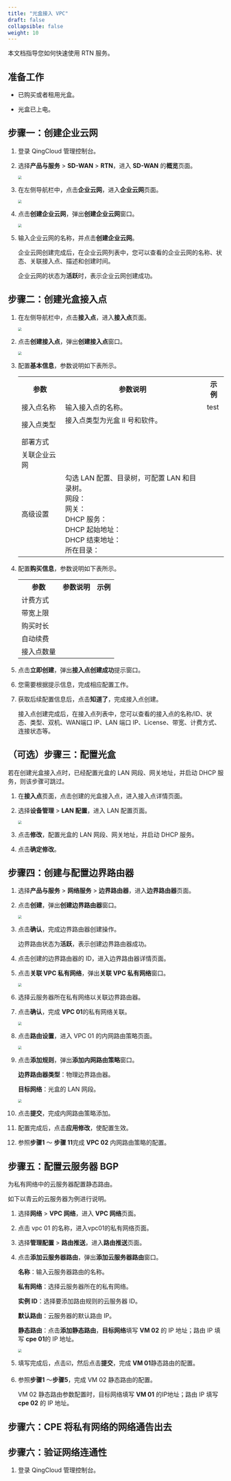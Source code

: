 ```yaml
---
title: "光盒接入 VPC"
draft: false
collapsible: false
weight: 10
---
```


本文档指导您如何快速使用 RTN 服务。

## 准备工作

- 已购买或者租用光盒。

- 光盒已上电。

## 步骤一：创建企业云网

1. 登录 QingCloud 管理控制台。

2. 选择**产品与服务** > **SD-WAN** > **RTN**，进入 **SD-WAN** 的**概览**页面。

   <img src="../../_images/qs_overview_entrance.png" style="zoom:50%;" />

3. 在左侧导航栏中，点击**企业云网**，进入**企业云网**页面。

   <img src="../../_images/qs_cloud_network.png" style="zoom:50%;" />

4. 点击**创建企业云网**，弹出**创建企业云网**窗口。

   <img src="../../_images/qs_create_cloud_network.png" style="zoom:50%;" />

5. 输入企业云网的名称，并点击**创建企业云网**。

   企业云网创建完成后，在企业云网列表中，您可以查看的企业云网的名称、状态、关联接入点、描述和创建时间。

   企业云网的状态为**活跃**时，表示企业云网创建成功。

## 步骤二：创建光盒接入点

1. 在左侧导航栏中，点击**接入点**，进入**接入点**页面。

   <img src="../../_images/qs_light_access.png" style="zoom:50%;" />

2. 点击**创建接入点**，弹出**创建接入点**窗口。

   <img src="../../_images/qs_light_access_config.png" style="zoom:50%;" />

3. 配置**基本信息**，参数说明如下表所示。

   <table class="table table-bordered table-striped table-condensed">
     <tr>
   		<th>参数</td>
   		<th>参数说明</td>
       <th>示例</td>
   	</tr>
     <tr>
   		<td>接入点名称</td>
   		<td>输入接入点的名称。</td>
       <td>test</td>
   	</tr>
     <tr>
   		<td>接入点类型</td>
       <td>接入点类型为光盒 II 号和软件。<br></br></td>
       <td></td>
   	</tr>
     <tr>
   		<td>部署方式</td>
   		<td></td>
       <td></td>
   	</tr>
     <tr>
   		<td>关联企业云网</td>
   		<td></td>
       <td></td>
   	</tr>
     <tr>
   		<td>高级设置</td>
       <td>勾选 LAN 配置、目录树，可配置 LAN 和目录树。</br>网段：</br>网关：</br>DHCP 服务：</br>DHCP 起始地址：</br>DHCP 结束地址：</br>所在目录：</br></td>
       <td></td>
   	</tr>
   </table>

4. 配置**购买信息**，参数说明如下表所示。

   <table class="table table-bordered table-striped table-condensed">
     <tr>
   		<th>参数</td>
   		<th>参数说明</td>
       <th>示例</td>
   	</tr>
     <tr>
   		<td>计费方式</td>
   		<td></td>
       <td></td>
   	</tr>
     <tr>
   		<td>带宽上限</td>
   		<td></td>
       <td></td>
   	</tr>
     <tr>
   		<td>购买时长</td>
   		<td></td>
       <td></td>
   	</tr>
     <tr>
   		<td>自动续费</td>
   		<td></td>
       <td></td>
   	</tr>
     <tr>
   		<td>接入点数量</td>
   		<td></td>
       <td></td>
   	</tr>
   </table>

5. 点击**立即创建**，弹出**接入点创建成功**提示窗口。

6. 您需要根据提示信息，完成相应配置工作。

7. 获取后续配置信息后，点击**知道了**，完成接入点创建。

   接入点创建完成后，在接入点列表中，您可以查看的接入点的名称/ID、状态、类型、双机、WAN端口 IP、LAN 端口 IP、License、带宽、计费方式、连接状态等。

## （可选）步骤三：配置光盒

若在创建光盒接入点时，已经配置光盒的 LAN 网段、网关地址，并启动 DHCP 服务，则该步骤可跳过。

1. 在**接入点**页面，点击创建的光盒接入点，进入接入点详情页面。

2. 选择**设备管理** > **LAN 配置**，进入 LAN 配置页面。

   <img src="../../_images/qs_light_lan.png" style="zoom:50%;" />

3. 点击**修改**，配置光盒的 LAN 网段、网关地址，并启动 DHCP 服务。

4. 点击**确定修改**。

## 步骤四：创建与配置边界路由器

1. 选择**产品与服务** > **网络服务** > **边界路由器**，进入**边界路由器**页面。

2. 点击**创建**，弹出**创建边界路由器**窗口。

   <img src="../../_images/qs_light_border_route.png" style="zoom:50%;" />

3. 点击**确认**，完成边界路由器创建操作。

   边界路由状态为**活跃**，表示创建边界路由器成功。

4. 点击创建的边界路由器的 ID，进入边界路由器详情页面。

5. 点击**关联 VPC 私有网络**，弹出**关联 VPC 私有网络**窗口。

   <img src="../../_images/qs_light_link_irt.png" style="zoom:50%;" />

6. 选择云服务器所在私有网络以关联边界路由器。

7. 点击**确认**，完成 **VPC 01**的私有网络关联。

   <img src="../../_images/qs_light_route_set.png" style="zoom:50%;" />

8. 点击**路由设置**，进入 VPC 01 的内网路由策略页面。

   <img src="../../_images/qs_light_intranet_route.png" style="zoom:50%;" />

9. 点击**添加规则**，弹出**添加内网路由策略**窗口。

   **边界路由器类型**：物理边界路由器。 

   **目标网络**：光盒的 LAN 网段。

   <img src="../../_images/qs_light_route_set_window.png" style="zoom:50%;" />

10. 点击**提交**，完成内网路由策略添加。

11. 配置完成后，点击**应用修改**，使配置生效。

12. 参照**步骤1** ～ **步骤 11**完成 **VPC 02** 内网路由策略的配置。

## 步骤五：配置云服务器 BGP

为私有网络中的云服务器配置静态路由。

如下以青云的云服务器为例进行说明。

1. 选择**网络** > **VPC 网络**，进入 **VPC 网络**页面。

2. 点击 vpc 01 的名称，进入vpc01的私有网络页面。

3. 选择**管理配置** > **路由推送**，进入**路由推送**页面。

4. 点击**添加云服务器路由**，弹出**添加云服务器路由**窗口。

   **名称**：输入云服务器路由的名称。

   **私有网络**：选择云服务器所在的私有网络。

   **实例 ID**：选择要添加路由规则的云服务器 ID。

   **默认路由**：云服务器的默认路由 IP。

   **静态路由**：点击**添加静态路由**，**目标网络**填写 **VM 02** 的 IP 地址；路由 IP 填写 **cpe 01**的 IP 地址。

   <img src="../../_images/qs_config_ecs_route.png" style="zoom:50%;" />

5. 填写完成后，点击☑️，然后点击**提交**，完成 **VM 01**静态路由的配置。

6. 参照**步骤1** ～**步骤5**，完成 VM 02 静态路由的配置。

   VM 02 静态路由参数配置时，目标网络填写 **VM 01** 的IP地址；路由 IP 填写 **cpe 02** 的 IP 地址。

## 步骤六：CPE 将私有网络的网络通告出去



## 步骤六：验证网络连通性

1. 登录 QingCloud 管理控制台。
